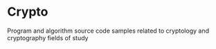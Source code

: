 Crypto
======

Program and algorithm source code samples related to cryptology and cryptography fields of study
